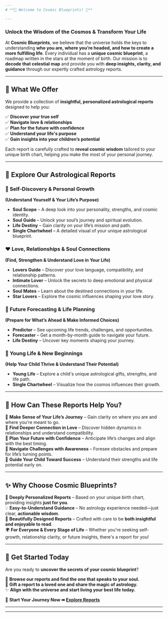 ```yaml
---
# **🌌 Welcome to Cosmic Blueprints! 🌠**  

---
```




### **Unlock the Wisdom of the Cosmos & Transform Your Life**  

At **Cosmic Blueprints**, we believe that the universe holds the keys to understanding **who you are, where you’re headed, and how to create a more fulfilling life**. Every individual has a **unique cosmic blueprint**, a roadmap written in the stars at the moment of birth. Our mission is to **decode that celestial map** and provide you with **deep insights, clarity, and guidance** through our expertly crafted astrology reports.  

---

## **🔮 What We Offer**  

We provide a collection of **insightful, personalized astrological reports** designed to help you:  

✅ **Discover your true self**  
✅ **Navigate love & relationships**  
✅ **Plan for the future with confidence**  
✅ **Understand your life's purpose**  
✅ **Gain insights into your children’s potential**  

Each report is carefully crafted to **reveal cosmic wisdom** tailored to your unique birth chart, helping you make the most of your personal journey.  

---

## **📜 Explore Our Astrological Reports**  

### **🌟 Self-Discovery & Personal Growth**  
**(Understand Yourself & Your Life’s Purpose)**  
- **Soul Scope** – A deep look into your personality, strengths, and cosmic identity.  
- **Soul Guide** – Unlock your soul’s journey and spiritual evolution.  
- **Life Destiny** – Gain clarity on your life’s mission and path.  
- **Single Chartwheel** – A detailed visual of your unique astrological blueprint.  

### **❤️ Love, Relationships & Soul Connections**  
**(Find, Strengthen & Understand Love in Your Life)**  
- **Lovers Guide** – Discover your love language, compatibility, and relationship patterns.  
- **Intimate Lover** – Unlock the secrets to deep emotional and physical connections.  
- **Soul Mates** – Learn about the destined connections in your life.  
- **Star Lovers** – Explore the cosmic influences shaping your love story.  

### **🔮 Future Forecasting & Life Planning**  
**(Prepare for What’s Ahead & Make Informed Choices)**  
- **Predictor** – See upcoming life trends, challenges, and opportunities.  
- **Forecaster** – Get a month-by-month guide to navigate your future.  
- **Life Destiny** – Uncover key moments shaping your journey.  

### **🌈 Young Life & New Beginnings**  
**(Help Your Child Thrive & Understand Their Potential)**  
- **Young Life** – Explore a child's unique astrological gifts, strengths, and life path.  
- **Single Chartwheel** – Visualize how the cosmos influences their growth.  

---

## **💫 How Can These Reports Help You?**  

🔹 **Make Sense of Your Life’s Journey** – Gain clarity on where you are and where you're meant to go.  
🔹 **Find Deeper Connection in Love** – Discover hidden dynamics in relationships and understand compatibility.  
🔹 **Plan Your Future with Confidence** – Anticipate life’s changes and align with the best timing.  
🔹 **Navigate Challenges with Awareness** – Foresee obstacles and prepare for life’s turning points.  
🔹 **Guide Your Child Toward Success** – Understand their strengths and life potential early on.  

---

## **✨ Why Choose Cosmic Blueprints?**  

🌠 **Deeply Personalized Reports** – Based on your unique birth chart, providing insights **just for you**.  
💡 **Easy-to-Understand Guidance** – No astrology experience needed—just clear, **actionable wisdom**.  
📜 **Beautifully Designed Reports** – Crafted with care to be **both insightful and enjoyable to read**.  
🌍 **For Everyone & Every Stage of Life** – Whether you're seeking self-growth, relationship clarity, or future insights, there's a report for you!  

---

## **🚀 Get Started Today**  

Are you ready to **uncover the secrets of your cosmic blueprint**?  

🔮 **Browse our reports and find the one that speaks to your soul.**  
💖 **Gift a report to a loved one and share the magic of astrology.**  
✨ **Align with the universe and start living your best life today.**  

📍 **Start Your Journey Now ➡ [Explore Reports](#)**  

---


---

